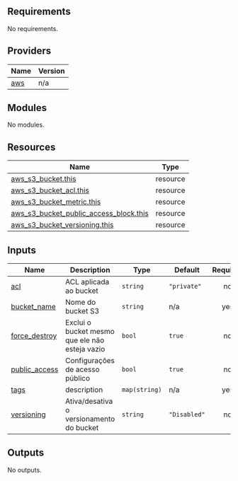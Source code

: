 ## Requirements

No requirements.

## Providers

| Name | Version |
|------|---------|
| <a name="provider_aws"></a> [aws](#provider\_aws) | n/a |

## Modules

No modules.

## Resources

| Name | Type |
|------|------|
| [aws_s3_bucket.this](https://registry.terraform.io/providers/hashicorp/aws/latest/docs/resources/s3_bucket) | resource |
| [aws_s3_bucket_acl.this](https://registry.terraform.io/providers/hashicorp/aws/latest/docs/resources/s3_bucket_acl) | resource |
| [aws_s3_bucket_metric.this](https://registry.terraform.io/providers/hashicorp/aws/latest/docs/resources/s3_bucket_metric) | resource |
| [aws_s3_bucket_public_access_block.this](https://registry.terraform.io/providers/hashicorp/aws/latest/docs/resources/s3_bucket_public_access_block) | resource |
| [aws_s3_bucket_versioning.this](https://registry.terraform.io/providers/hashicorp/aws/latest/docs/resources/s3_bucket_versioning) | resource |

## Inputs

| Name | Description | Type | Default | Required |
|------|-------------|------|---------|:--------:|
| <a name="input_acl"></a> [acl](#input\_acl) | ACL aplicada ao bucket | `string` | `"private"` | no |
| <a name="input_bucket_name"></a> [bucket\_name](#input\_bucket\_name) | Nome do bucket S3 | `string` | n/a | yes |
| <a name="input_force_destroy"></a> [force\_destroy](#input\_force\_destroy) | Exclui o bucket mesmo que ele não esteja vazio | `bool` | `true` | no |
| <a name="input_public_access"></a> [public\_access](#input\_public\_access) | Configurações de acesso público | `bool` | `true` | no |
| <a name="input_tags"></a> [tags](#input\_tags) | description | `map(string)` | n/a | yes |
| <a name="input_versioning"></a> [versioning](#input\_versioning) | Ativa/desativa o versionamento do bucket | `string` | `"Disabled"` | no |

## Outputs

No outputs.
